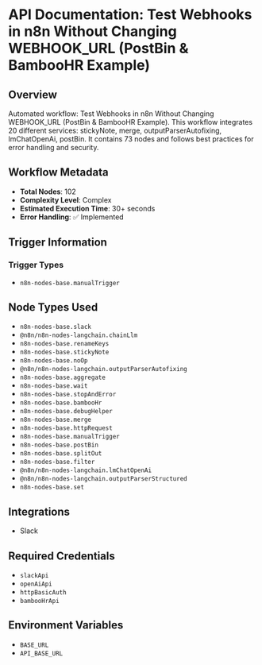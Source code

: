 # API Documentation: Test Webhooks in n8n Without Changing WEBHOOK_URL (PostBin & BambooHR Example)

## Overview
Automated workflow: Test Webhooks in n8n Without Changing WEBHOOK_URL (PostBin & BambooHR Example). This workflow integrates 20 different services: stickyNote, merge, outputParserAutofixing, lmChatOpenAi, postBin. It contains 73 nodes and follows best practices for error handling and security.

## Workflow Metadata
- **Total Nodes**: 102
- **Complexity Level**: Complex
- **Estimated Execution Time**: 30+ seconds
- **Error Handling**: ✅ Implemented

## Trigger Information
### Trigger Types
- `n8n-nodes-base.manualTrigger`

## Node Types Used
- `n8n-nodes-base.slack`
- `@n8n/n8n-nodes-langchain.chainLlm`
- `n8n-nodes-base.renameKeys`
- `n8n-nodes-base.stickyNote`
- `n8n-nodes-base.noOp`
- `@n8n/n8n-nodes-langchain.outputParserAutofixing`
- `n8n-nodes-base.aggregate`
- `n8n-nodes-base.wait`
- `n8n-nodes-base.stopAndError`
- `n8n-nodes-base.bambooHr`
- `n8n-nodes-base.debugHelper`
- `n8n-nodes-base.merge`
- `n8n-nodes-base.httpRequest`
- `n8n-nodes-base.manualTrigger`
- `n8n-nodes-base.postBin`
- `n8n-nodes-base.splitOut`
- `n8n-nodes-base.filter`
- `@n8n/n8n-nodes-langchain.lmChatOpenAi`
- `@n8n/n8n-nodes-langchain.outputParserStructured`
- `n8n-nodes-base.set`

## Integrations
- Slack

## Required Credentials
- `slackApi`
- `openAiApi`
- `httpBasicAuth`
- `bambooHrApi`

## Environment Variables
- `BASE_URL`
- `API_BASE_URL`
